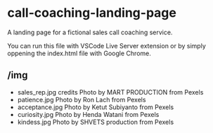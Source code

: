 # call-coaching-landing-page
A landing page for a fictional sales call coaching service.

You can run this file with VSCode Live Server extension or by simply oppening the index.html file with Google Chrome.

## /img
- sales_rep.jpg credits Photo by MART PRODUCTION from Pexels
- patience.jpg Photo by Ron Lach from Pexels
- acceptance.jpg Photo by Ketut Subiyanto from Pexels
- curiosity.jpg Photo by Henda Watani from Pexels
- kindess.jpg Photo by SHVETS production from Pexels
